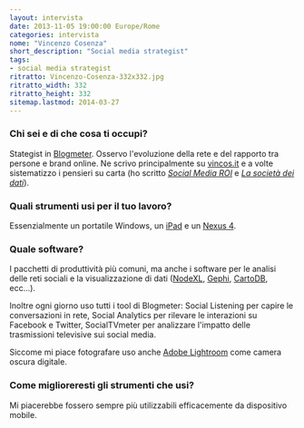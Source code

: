 ```yaml
---
layout: intervista
date: 2013-11-05 19:00:00 Europe/Rome
categories: intervista
nome: "Vincenzo Cosenza"
short_description: "Social media strategist"
tags:
- social media strategist
ritratto: Vincenzo-Cosenza-332x332.jpg
ritratto_width: 332
ritratto_height: 332
sitemap.lastmod: 2014-03-27
---
```

### Chi sei e di che cosa ti occupi?
Stategist in [Blogmeter][blogmeter]. Osservo l'evoluzione della rete e del rapporto tra persone e brand online. Ne scrivo principalmente su [vincos.it][blog] e a volte sistematizzo i pensieri su carta (ho scritto *[Social Media ROI][1]* e *[La società dei dati][2]*).

### Quali strumenti usi per il tuo lavoro?
Essenzialmente un portatile Windows, un [iPad][ipad] e un [Nexus 4][n4].

### Quale software?
I pacchetti di produttività più comuni, ma anche i software per le analisi delle reti sociali e la visualizzazione di dati ([NodeXL][nodeXL], [Gephi][gephi], [CartoDB][cartodb], ecc...).

Inoltre ogni giorno uso tutti i tool di Blogmeter: Social Listening per capire le conversazioni in rete, Social Analytics per rilevare le interazioni su Facebook e Twitter, SocialTVmeter per analizzare l'impatto delle trasmissioni televisive sui social media.

Siccome mi piace fotografare uso anche [Adobe Lightroom][lr] come camera oscura digitale.

### Come miglioreresti gli strumenti che usi?
Mi piacerebbe fossero sempre più utilizzabili efficacemente da dispositivo mobile.


[1]: http://www.amazon.it/Social-Media-ROI-Cosenza-Vincenzo/dp/8850331126/ "Social Media ROI su Amazon.it"
[2]: http://www.amazon.it/societ%C3%A0-dei-dati-Bees-ebook/dp/B009D01070/ "La società dei dati su Amazon.it"
[blogmeter]: http://www.blogmeter.it "Blogmeter: the social media intelligence company"
[blog]: http://vincos.it "Vincos blog"
[ipad]: http://www.apple.com/it/ipad/‎ "Apple iPad"
[n4]: http://www.google.it/nexus/4/ "Google Nexus 4"
[nodeXL]: http://nodexl.codeplex.com/ "NodeXL: Network Overview, Discovery and Exploration for Excel"
[gephi]: https://gephi.org "Gephi is an interactive visualization and exploration platform for all kinds of networks and complex systems, dynamic and hierarchical graphs."
[cartodb]: http://cartodb.com/ "From polygons to points. From hundreds to millions. No limits with CartoDB."
[lr]: http://www.adobe.com/it/products/photoshop-lightroom.html "Adobe Photoshop Lightroom"
